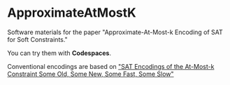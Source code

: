 # ApproximateAtMostK

Software materials for the paper "Approximate-At-Most-k Encoding of SAT for Soft Constraints."

You can try them with **Codespaces**.

Conventional encodings are based on ["SAT Encodings of the At-Most-k Constraint Some Old, Some New, Some Fast, Some Slow"](https://www.google.com/url?sa=t&rct=j&q=&esrc=s&source=web&cd=&ved=2ahUKEwjK9NP-2oT7AhUIat4KHfnVACMQFnoECAwQAQ&url=https%3A%2F%2Fwww.it.uu.se%2Fresearch%2Fgroup%2Fastra%2FModRef10%2Fpapers%2FAlan%2520M.%2520Frisch%2520and%2520Paul%2520A.%2520Giannoros.%2520SAT%2520Encodings%2520of%2520the%2520At-Most-k%2520Constraint%2520-%2520ModRef%25202010.pdf&usg=AOvVaw0ynEQzHIhLpjv3WqFcP_Ex)

